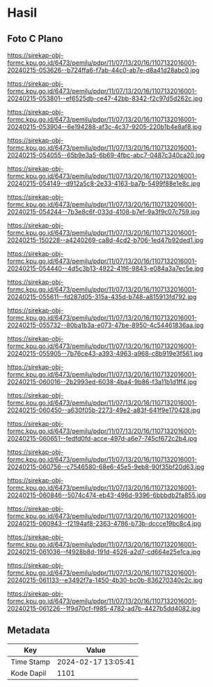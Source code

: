 # Hasil

## Foto C Plano

https://sirekap-obj-formc.kpu.go.id/6473/pemilu/pdpr/11/07/13/20/16/1107132016001-20240215-053626--b724ffa6-f7ab-44c0-ab7e-d8a41d28abc0.jpg

https://sirekap-obj-formc.kpu.go.id/6473/pemilu/pdpr/11/07/13/20/16/1107132016001-20240215-053801--ef6525db-ce47-42bb-8342-f2c97d5d262c.jpg

https://sirekap-obj-formc.kpu.go.id/6473/pemilu/pdpr/11/07/13/20/16/1107132016001-20240215-053904--6e194288-af3c-4c37-9205-220b1b4e8af8.jpg

https://sirekap-obj-formc.kpu.go.id/6473/pemilu/pdpr/11/07/13/20/16/1107132016001-20240215-054055--65b9e3a5-6b69-4fbc-abc7-0487c340ca20.jpg

https://sirekap-obj-formc.kpu.go.id/6473/pemilu/pdpr/11/07/13/20/16/1107132016001-20240215-054149--d912a5c8-2e33-4163-ba7b-5499f88e1e8c.jpg

https://sirekap-obj-formc.kpu.go.id/6473/pemilu/pdpr/11/07/13/20/16/1107132016001-20240215-054244--7b3e8c6f-033d-4108-b7ef-9a3f9c07c759.jpg

https://sirekap-obj-formc.kpu.go.id/6473/pemilu/pdpr/11/07/13/20/16/1107132016001-20240215-150228--a4240269-ca8d-4cd2-b706-1ed47b92ded1.jpg

https://sirekap-obj-formc.kpu.go.id/6473/pemilu/pdpr/11/07/13/20/16/1107132016001-20240215-054440--4d5c3b13-4922-41f6-9843-e084a3a7ec5e.jpg

https://sirekap-obj-formc.kpu.go.id/6473/pemilu/pdpr/11/07/13/20/16/1107132016001-20240215-055611--fd287d05-315a-435d-b748-a815913fd792.jpg

https://sirekap-obj-formc.kpu.go.id/6473/pemilu/pdpr/11/07/13/20/16/1107132016001-20240215-055732--80ba1b3a-e073-47be-8950-4c54461836aa.jpg

https://sirekap-obj-formc.kpu.go.id/6473/pemilu/pdpr/11/07/13/20/16/1107132016001-20240215-055905--7b76ce43-a393-4963-a968-c8b919e3f561.jpg

https://sirekap-obj-formc.kpu.go.id/6473/pemilu/pdpr/11/07/13/20/16/1107132016001-20240215-060016--2b2993ed-6038-4ba4-9b86-f3a11b1d1ff4.jpg

https://sirekap-obj-formc.kpu.go.id/6473/pemilu/pdpr/11/07/13/20/16/1107132016001-20240215-060450--a630f05b-2273-49e2-a83f-641f9e170428.jpg

https://sirekap-obj-formc.kpu.go.id/6473/pemilu/pdpr/11/07/13/20/16/1107132016001-20240215-060651--fedfd0fd-acce-497d-a6e7-745cf672c2b4.jpg

https://sirekap-obj-formc.kpu.go.id/6473/pemilu/pdpr/11/07/13/20/16/1107132016001-20240215-060756--c7546580-68e6-45e5-9eb8-90f35bf20d63.jpg

https://sirekap-obj-formc.kpu.go.id/6473/pemilu/pdpr/11/07/13/20/16/1107132016001-20240215-060846--5074c474-eb43-496d-9396-6bbbdb2fa855.jpg

https://sirekap-obj-formc.kpu.go.id/6473/pemilu/pdpr/11/07/13/20/16/1107132016001-20240215-060943--f2194af8-2363-4786-b73b-dccce19bc8c4.jpg

https://sirekap-obj-formc.kpu.go.id/6473/pemilu/pdpr/11/07/13/20/16/1107132016001-20240215-061036--f4928b8d-191d-4526-a2d7-cd664e25e1ca.jpg

https://sirekap-obj-formc.kpu.go.id/6473/pemilu/pdpr/11/07/13/20/16/1107132016001-20240215-061133--e3492f7a-1450-4b30-bc0b-836270340c2c.jpg

https://sirekap-obj-formc.kpu.go.id/6473/pemilu/pdpr/11/07/13/20/16/1107132016001-20240215-061226--1f9d70cf-f985-4782-ad7b-4427b5dd4082.jpg


## Metadata

| Key        | Value               |
| ---------- | ------------------- |
| Time Stamp | 2024-02-17 13:05:41 |
| Kode Dapil | 1101                |



